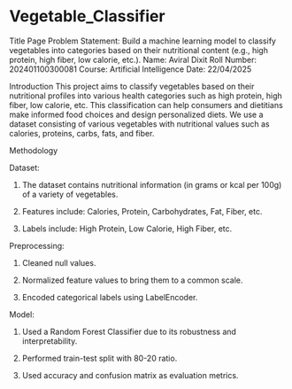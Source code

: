 # Vegetable_Classifier
Title Page
Problem Statement: Build a machine learning model to classify vegetables into categories based on their nutritional content (e.g., high protein, high fiber, low calorie, etc.).
Name: Aviral Dixit
Roll Number: 202401100300081
Course: Artificial Intelligence
Date: 22/04/2025

Introduction
This project aims to classify vegetables based on their nutritional profiles into various health categories such as high protein, high fiber, low calorie, etc. This classification can help consumers and dietitians make informed food choices and design personalized diets. We use a dataset consisting of various vegetables with nutritional values such as calories, proteins, carbs, fats, and fiber.

Methodology

Dataset:

1. The dataset contains nutritional information (in grams or kcal per 100g) of a variety of vegetables.

2. Features include: Calories, Protein, Carbohydrates, Fat, Fiber, etc.

3. Labels include: High Protein, Low Calorie, High Fiber, etc.

Preprocessing:

1. Cleaned null values.

2. Normalized feature values to bring them to a common scale.

3. Encoded categorical labels using LabelEncoder.

Model:

1. Used a Random Forest Classifier due to its robustness and interpretability.

2. Performed train-test split with 80-20 ratio.

3. Used accuracy and confusion matrix as evaluation metrics.

